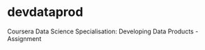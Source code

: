 devdataprod
===========

Coursera Data Science Specialisation: Developing Data Products - Assignment
